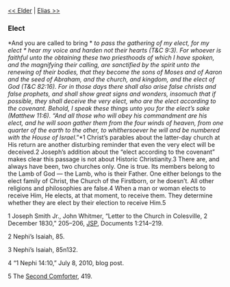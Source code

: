 [<< Elder](Elder)  |  [Elias >>](Elias)

### Elect

*And you are called to bring *
*to pass the gathering of my elect, for my elect *
*hear my voice and harden not their hearts* (T&C 9:3). *For whoever is faithful unto the obtaining these two priesthoods of which I have spoken, and the magnifying their calling, are sanctified by the spirit unto the renewing of their bodies, that they become the sons of Moses and of Aaron and the seed of Abraham, and the church, and kingdom, and the elect of God* (T&C 82:16). *For in those days there shall also arise false christs and false prophets, and shall show great signs and wonders, insomuch that if possible, they shall deceive the very elect, who are the elect according to the covenant. Behold, I speak these things unto you for the elect’s sake* (Matthew 11:6). “And all those who will obey his commandment are his elect, and he will soon gather them from the four winds of heaven, from one quarter of the earth to the other, to whithersoever he will and be numbered with the House of Israel*.”*1 Christ’s parables about the latter-day church at His return are another disturbing reminder that even the very elect will be deceived.2 Joseph’s addition about the “elect according to the covenant” makes clear this passage is not about Historic Christianity.3 There are, and always have been, two churches only. One is true. Its members belong to the Lamb of God — the Lamb, who is their Father. One either belongs to the elect family of Christ, the Church of the Firstborn, or he doesn’t. All other religions and philosophies are false.4 When a man or woman elects to receive Him, He elects, at that moment, to receive them. They determine whether they are elect by their election to receive Him.5



1 Joseph Smith Jr., John Whitmer, “Letter to the Church in Colesville, 2 December 1830,” 205–206, [JSP](#), Documents 1:214–219.


2 Nephi’s Isaiah, 85.


3 Nephi’s Isaiah, 85n132.


4 “1 Nephi 14:10,” July 8, 2010, blog post.


5 The [Second Comforter](#), 419.